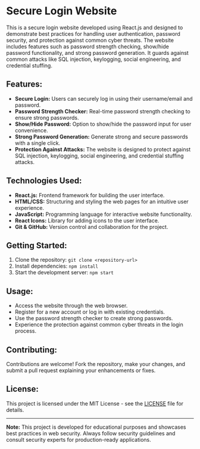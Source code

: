 # Secure Login Website

This is a secure login website developed using React.js and designed to demonstrate best practices for handling user authentication, password security, and protection against common cyber threats. The website includes features such as password strength checking, show/hide password functionality, and strong password generation. It guards against common attacks like SQL injection, keylogging, social engineering, and credential stuffing.

## Features:

- **Secure Login:** Users can securely log in using their username/email and password.
- **Password Strength Checker:** Real-time password strength checking to ensure strong passwords.
- **Show/Hide Password:** Option to show/hide the password input for user convenience.
- **Strong Password Generation:** Generate strong and secure passwords with a single click.
- **Protection Against Attacks:** The website is designed to protect against SQL injection, keylogging, social engineering, and credential stuffing attacks.

## Technologies Used:

- **React.js:** Frontend framework for building the user interface.
- **HTML/CSS:** Structuring and styling the web pages for an intuitive user experience.
- **JavaScript:** Programming language for interactive website functionality.
- **React Icons:** Library for adding icons to the user interface.
- **Git & GitHub:** Version control and collaboration for the project.

## Getting Started:

1. Clone the repository: `git clone <repository-url>`
2. Install dependencies: `npm install`
3. Start the development server: `npm start`

## Usage:

- Access the website through the web browser.
- Register for a new account or log in with existing credentials.
- Use the password strength checker to create strong passwords.
- Experience the protection against common cyber threats in the login process.

## Contributing:

Contributions are welcome! Fork the repository, make your changes, and submit a pull request explaining your enhancements or fixes.

## License:

This project is licensed under the MIT License - see the [LICENSE](LICENSE) file for details.

---

**Note:** This project is developed for educational purposes and showcases best practices in web security. Always follow security guidelines and consult security experts for production-ready applications.
